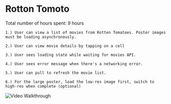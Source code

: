 Rotton Tomoto
===

Total number of hours spent: 9 hours

    1.) User can view a list of movies from Rotten Tomatoes. Poster images must be loading asynchronously.

    2.) User can view movie details by tapping on a cell
    
    3.) User sees loading state while waiting for movies API. 
    
    4.) User sees error message when there's a networking error. 

    5.) User can pull to refresh the movie list.

    6.) For the large poster, load the low-res image first, switch to high-res when complete (optional)

![Video Walkthrough](rt.gif)


